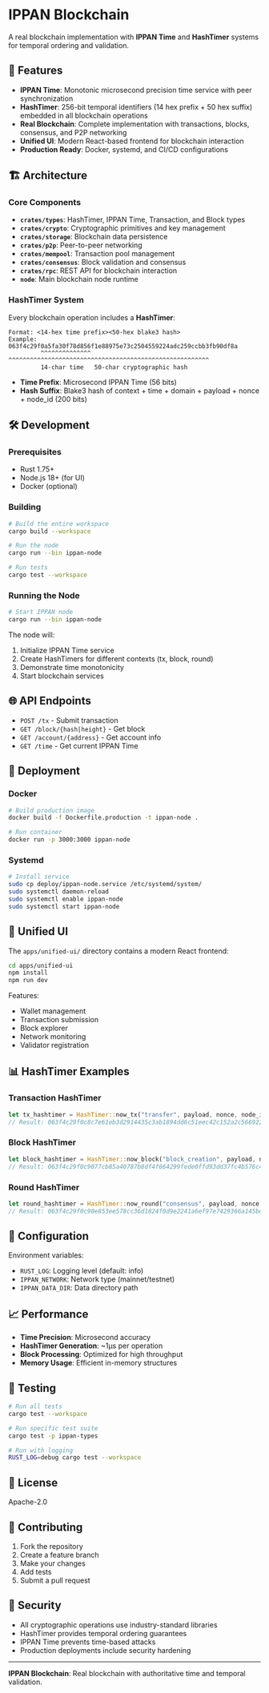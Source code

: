 # IPPAN Blockchain

A real blockchain implementation with **IPPAN Time** and **HashTimer** systems for temporal ordering and validation.

## 🚀 Features

- **IPPAN Time**: Monotonic microsecond precision time service with peer synchronization
- **HashTimer**: 256-bit temporal identifiers (14 hex prefix + 50 hex suffix) embedded in all blockchain operations
- **Real Blockchain**: Complete implementation with transactions, blocks, consensus, and P2P networking
- **Unified UI**: Modern React-based frontend for blockchain interaction
- **Production Ready**: Docker, systemd, and CI/CD configurations

## 🏗️ Architecture

### Core Components

- **`crates/types`**: HashTimer, IPPAN Time, Transaction, and Block types
- **`crates/crypto`**: Cryptographic primitives and key management
- **`crates/storage`**: Blockchain data persistence
- **`crates/p2p`**: Peer-to-peer networking
- **`crates/mempool`**: Transaction pool management
- **`crates/consensus`**: Block validation and consensus
- **`crates/rpc`**: REST API for blockchain interaction
- **`node`**: Main blockchain node runtime

### HashTimer System

Every blockchain operation includes a **HashTimer**:

```
Format: <14-hex time prefix><50-hex blake3 hash>
Example: 063f4c29f0a5fa30f78d856f1e88975e73c2504559224adc259ccbb3fb90df8a
         ^^^^^^^^^^^^^^ ^^^^^^^^^^^^^^^^^^^^^^^^^^^^^^^^^^^^^^^^^^^^^^^^^^^^^^^^
         14-char time   50-char cryptographic hash
```

- **Time Prefix**: Microsecond IPPAN Time (56 bits)
- **Hash Suffix**: Blake3 hash of context + time + domain + payload + nonce + node_id (200 bits)

## 🛠️ Development

### Prerequisites

- Rust 1.75+
- Node.js 18+ (for UI)
- Docker (optional)

### Building

```bash
# Build the entire workspace
cargo build --workspace

# Run the node
cargo run --bin ippan-node

# Run tests
cargo test --workspace
```

### Running the Node

```bash
# Start IPPAN node
cargo run --bin ippan-node
```

The node will:
1. Initialize IPPAN Time service
2. Create HashTimers for different contexts (tx, block, round)
3. Demonstrate time monotonicity
4. Start blockchain services

## 🌐 API Endpoints

- `POST /tx` - Submit transaction
- `GET /block/{hash|height}` - Get block
- `GET /account/{address}` - Get account info
- `GET /time` - Get current IPPAN Time

## 🐳 Deployment

### Docker

```bash
# Build production image
docker build -f Dockerfile.production -t ippan-node .

# Run container
docker run -p 3000:3000 ippan-node
```

### Systemd

```bash
# Install service
sudo cp deploy/ippan-node.service /etc/systemd/system/
sudo systemctl daemon-reload
sudo systemctl enable ippan-node
sudo systemctl start ippan-node
```

## 🎯 Unified UI

The `apps/unified-ui/` directory contains a modern React frontend:

```bash
cd apps/unified-ui
npm install
npm run dev
```

Features:
- Wallet management
- Transaction submission
- Block explorer
- Network monitoring
- Validator registration

## 📊 HashTimer Examples

### Transaction HashTimer
```rust
let tx_hashtimer = HashTimer::now_tx("transfer", payload, nonce, node_id);
// Result: 063f4c29f0c8c7e61eb3d2914435c3ab1894dd6c51eec42c152a2c566922ce4e
```

### Block HashTimer
```rust
let block_hashtimer = HashTimer::now_block("block_creation", payload, nonce, node_id);
// Result: 063f4c29f0c9077cb85a40787b8df4f664299fede0ffd93dd37fc4b576c432a0
```

### Round HashTimer
```rust
let round_hashtimer = HashTimer::now_round("consensus", payload, nonce, node_id);
// Result: 063f4c29f0c90e853ee578cc36d1824f0d9e2241a6ef97e7429366a145bd08e3
```

## 🔧 Configuration

Environment variables:
- `RUST_LOG`: Logging level (default: info)
- `IPPAN_NETWORK`: Network type (mainnet/testnet)
- `IPPAN_DATA_DIR`: Data directory path

## 📈 Performance

- **Time Precision**: Microsecond accuracy
- **HashTimer Generation**: ~1μs per operation
- **Block Processing**: Optimized for high throughput
- **Memory Usage**: Efficient in-memory structures

## 🧪 Testing

```bash
# Run all tests
cargo test --workspace

# Run specific test suite
cargo test -p ippan-types

# Run with logging
RUST_LOG=debug cargo test --workspace
```

## 📝 License

Apache-2.0

## 🤝 Contributing

1. Fork the repository
2. Create a feature branch
3. Make your changes
4. Add tests
5. Submit a pull request

## 🚨 Security

- All cryptographic operations use industry-standard libraries
- HashTimer provides temporal ordering guarantees
- IPPAN Time prevents time-based attacks
- Production deployments include security hardening

---

**IPPAN Blockchain**: Real blockchain with authoritative time and temporal validation.